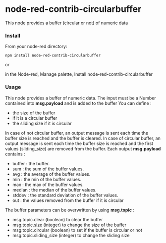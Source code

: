 # node-red-contrib-circularbuffer

This node provides a buffer (circular or not) of numeric data

### Install

From your node-red directory:

    npm install node-red-contrib-circularbuffer
    
or
    
in the Node-red, Manage palette, Install node-red-contrib-circularbuffer



### Usage

This node provides a buffer of numeric data.
The input must be a Number contained into <b>msg.payload</b> and is added to the buffer
You can define :
<ul>
    <li>the size of the buffer</li>
    <li>if it is a circular buffer</li>
    <li>the sliding size if it is circular</li>
</ul>
In case of not circular buffer, an output message is sent each time the buffer size is reached and the buffer is cleared.
In case of circular buffer, an output message is sent each time the buffer size is reached and the first values (sliding_size) are removed from the buffer.
Each output <b>msg.payload</b> contains : 
<ul>
    <li>buffer : the buffer.</li>
    <li>sum : the sum of the buffer values.</li>
    <li>avg : the average of the buffer values.</li>
    <li>min : the min of the buffer values.</li>
    <li>max : the max of the buffer values.</li>
    <li>median : the median of the buffer values.</li>
    <li>stddev : the standard deviation of the buffer values.</li>
    <li>out : the values removed from the buffer if it is circular</li>
</ul>
The buffer parameters can be overwritten by using <b>msg.topic</b> :
<ul>
    <li>msg.topic.clear (boolean) to clear the buffer</li>
    <li>msg.topic.size (integer) to change the size of the buffer</li>
    <li>msg.topic.circular (boolean) to set if the buffer is circular or not</li>
    <li>msg.topic.sliding_size (integer) to change the sliding size</li>
</ul>

